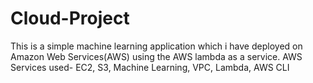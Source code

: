 # Cloud-Project
This is a simple machine learning application which i have deployed on Amazon Web Services(AWS) using the AWS lambda as a service.
AWS Services used- 
EC2, S3, Machine Learning, VPC, Lambda, AWS CLI
